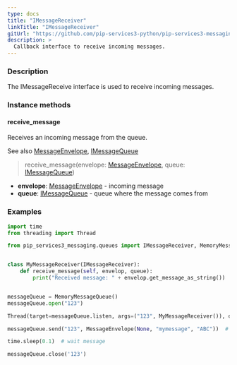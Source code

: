 ```yaml
---
type: docs
title: "IMessageReceiver"
linkTitle: "IMessageReceiver"
gitUrl: "https://github.com/pip-services3-python/pip-services3-messaging-python"
description: >
  Callback interface to receive incoming messages.
---
```


### Description

The IMessageReceive interface is used to receive incoming messages. 

### Instance methods

#### receive_message
Receives an incoming message from the queue.

See also [MessageEnvelope](../message_envelope), [IMessageQueue](../imessage_queue)

> receive_message(envelope: [MessageEnvelope](../message_envelope), queue: [IMessageQueue](../imessage_queue))

- **envelope**: [MessageEnvelope](../message_envelope) - incoming message
- **queue**: [IMessageQueue](../imessage_queue) - queue where the message comes from

### Examples

```python
import time
from threading import Thread

from pip_services3_messaging.queues import IMessageReceiver, MemoryMessageQueue, MessageEnvelope


class MyMessageReceiver(IMessageReceiver):
    def receive_message(self, envelop, queue):
        print("Received message: " + envelop.get_message_as_string())


messageQueue = MemoryMessageQueue()
messageQueue.open("123")

Thread(target=messageQueue.listen, args=("123", MyMessageReceiver()), daemon=True).start()

messageQueue.send("123", MessageEnvelope(None, "mymessage", "ABC"))  # Output in console: "ABC"

time.sleep(0.1)  # wait message

messageQueue.close('123')
```
